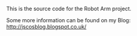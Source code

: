This is the source code for the Robot Arm project.

Some more information can be found on my Blog: http://jscosblog.blogspot.co.uk/